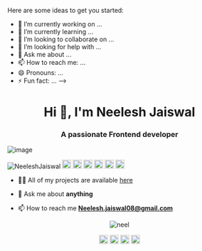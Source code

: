 

Here are some ideas to get you started:

- 🔭 I’m currently working on ...
- 🌱 I’m currently learning ...
- 👯 I’m looking to collaborate on ...
- 🤔 I’m looking for help with ...
- 💬 Ask me about ...
- 📫 How to reach me: ...
- 😄 Pronouns: ...
- ⚡ Fun fact: ...
-->


<h1 align="center">Hi 👋, I'm Neelesh Jaiswal </h1>
<h3 align="center">A passionate Frontend developer  </h3>


![image](https://github.com/wanderindev/wanderindev/blob/master/assets/about-cover.png)

<p align="left">
<img src="https://komarev.com/ghpvc/?username=NeeleshJaiswal" alt="NeeleshJaiswal" />

  <img src="https://img.icons8.com/color/48/000000/git.png" alt="git" width="20" height="20"/> 
  <img src="https://img.icons8.com/color/48/000000/react-native.png" alt="react" width="20" height="20"/> 
  <img src="https://img.icons8.com/color/48/000000/java-coffee-cup-logo.png" alt="java" width="20" height="20"/>
  <img src="https://github.com/simple-icons/simple-icons/blob/develop/icons/apacheflink.svg" alt="flinks" width="20" height="20"/> 
  <img src="https://img.icons8.com/color/48/000000/intellij-idea.png" alt="II" width="20" height="20"/> 
  <img src="https://img.icons8.com/color/48/000000/nodejs.png" alt="nodejs" width="20" height="20"/></p>

- 👨‍💻 All of my projects are available  [here](https://github.com/NeeleshJaiswal?tab=repositories)

- 💬 Ask me about **anything**

- 📫 How to reach me **Neelesh.jaiswal08@gmail.com**



<p align="center"> 
  <img src="https://github-readme-stats.vercel.app/api?username=NeeleshJaiswal&show_icons=true" alt="neel" />
 </p>

<p align="center">
<a href="https://www.linkedin.com/in/neeleshjaiswal08/" target="blank"><img align="center" src="https://cdn.jsdelivr.net/npm/simple-icons@3.0.1/icons/linkedin.svg" alt="https://www.linkedin.com/in/neeleshjaiswal08/" height="20" width="20" /></a>
  <a href="https://www.facebook.com/neelesh.jaiswal08" target="blank"><img align="center" src="https://cdn.jsdelivr.net/npm/simple-icons@3.0.1/icons/facebook.svg" alt="https://www.facebook.com/neelesh.jaiswal08" height="20" width="20" /></a>
  <a href="https://www.instagram.com/neel.j08/" target="blank"><img align="center" src="https://cdn.jsdelivr.net/npm/simple-icons@3.0.1/icons/instagram.svg" alt="https://www.instagram.com/neel.j08/" height="20" width="20" /></a>
 <a href="https://twitter.com/NeeleshJaiswal" target="blank"><img align="center" src="https://cdn.jsdelivr.net/npm/simple-icons@3.0.1/icons/twitter.svg" alt="https://twitter.com/NeeleshJaiswal" height="20" width="20" /></a>

</p>

